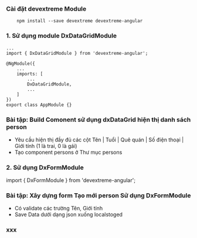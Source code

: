 ﻿### Cài đặt devextreme Module
```
	npm install --save devextreme devextreme-angular
```

### 1. Sử dụng module DxDataGridModule
```
...
import { DxDataGridModule } from 'devextreme-angular';

@NgModule({
    ...
    imports: [
        ...
        DxDataGridModule,
        ...
    ]
})
export class AppModule {}
```

### Bài tập: Build Comonent sử dụng dxDataGrid hiện thị danh sách person

- Yêu cầu hiện thị đầy đủ các cột
Tên | Tuổi | Quê quán | Số điện thoại | Giới tính (1  là trai, 0 là gái)
- Tạo component persons ở Thư mục persons

### 2. Sử dụng DxFormModule 
import { DxFormModule } from 'devextreme-angular';

### Bài tập: Xây dựng form Tạo mới person Sử dụng DxFormModule
- Có validate các trường Tên, Giới tính
- Save Data dưới dạng json xuống localstoged

### xxx


